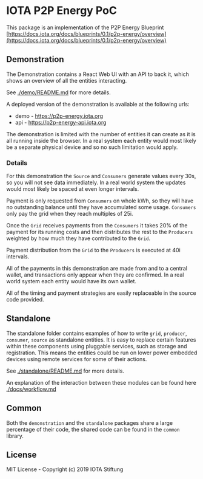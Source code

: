 # IOTA P2P Energy PoC

This package is an implementation of the P2P Energy Blueprint [https://docs.iota.org/docs/blueprints/0.1/p2p-energy/overview](https://docs.iota.org/docs/blueprints/0.1/p2p-energy/overview)

## Demonstration

The Demonstration contains a React Web UI with an API to back it, which shows an overview of all the entities interacting.

See [./demo/README.md](./demo/README.md) for more details.

A deployed version of the demonstration is available at the following urls:

* demo - <https://p2p-energy.iota.org>
* api - <https://p2p-energy-api.iota.org>

The demonstration is limited with the number of entities it can create as it is all running inside the browser. In a real system each entity would most likely be a separate physical device and so no such limitation would apply.

### Details

For this demonstration the `Source` and `Consumers` generate values every 30s, so you will not see data immediately.
In a real world system the updates would most likely be spaced at even longer intervals.

Payment is only requested from `Consumers` on whole kWh, so they will have no outstanding balance until they have accumulated some
usage. `Consumers` only pay the grid when they reach multiples of 25i.

Once the `Grid` receives payments from the `Consumers` it takes 20% of the payment for its running costs and then distributes
the rest to the `Producers` weighted by how much they have contributed to the `Grid`.

Payment distribution from the `Grid` to the `Producers` is executed at 40i intervals.

All of the payments in this demonstration are made from and to a central wallet, and transactions only appear when they are confirmed. In a real world
system each entity would have its own wallet.

All of the timing and payment strategies are easily replaceable in the source code provided.

## Standalone

The standalone folder contains examples of how to write `grid`, `producer`, `consumer`, `source` as standalone entities. It is easy to replace certain features within these components using pluggable services, such as storage and registration. This means the entities could be run on lower power embedded devices using remote services for some of their actions.

See [./standalone/README.md](./standalone/README.md) for more details.

An explanation of the interaction between these modules can be found here [./docs/workflow.md](./docs/workflow.md)

## Common

Both the `demonstration` and the `standalone` packages share a large percentage of their code, the shared code can be found in the `common` library.

## License

MIT License - Copyright (c) 2019 IOTA Stiftung
